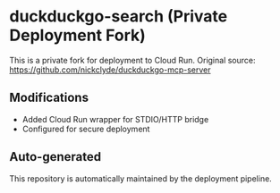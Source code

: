 # duckduckgo-search (Private Deployment Fork)

This is a private fork for deployment to Cloud Run.
Original source: https://github.com/nickclyde/duckduckgo-mcp-server

## Modifications
- Added Cloud Run wrapper for STDIO/HTTP bridge
- Configured for secure deployment

## Auto-generated
This repository is automatically maintained by the deployment pipeline.
